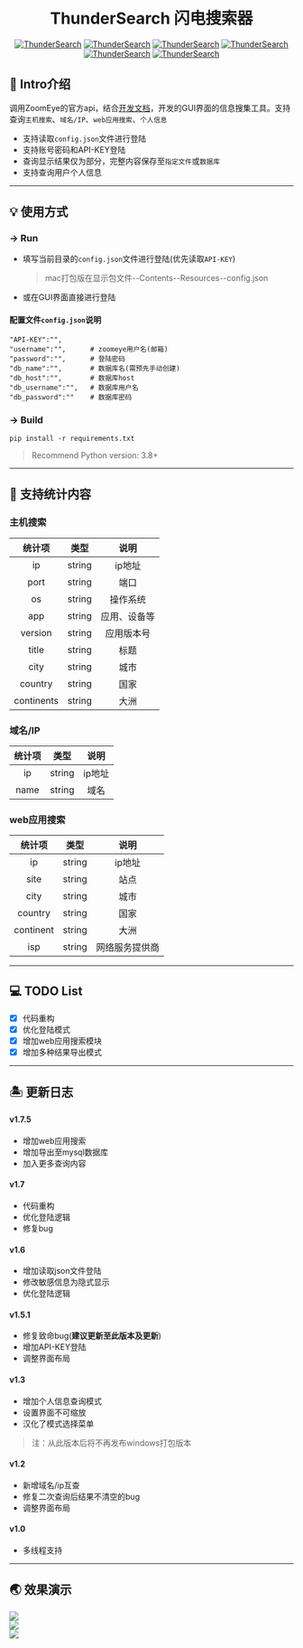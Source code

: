 # <h1 align="center" >ThunderSearch 闪电搜索器</h1>
<p align="center">
    <a href="https://github.com/xzajyjs/ThunderSearch"><img alt="ThunderSearch" src="https://img.shields.io/github/stars/xzajyjs/ThunderSearch.svg"></a>
    <a href="https://github.com/xzajyjs/ThunderSearch/releases"><img alt="ThunderSearch" src="https://img.shields.io/github/release/xzajyjs/ThunderSearch.svg"></a>
    <a href="https://github.com/xzajyjs/ThunderSearch/issues"><img alt="ThunderSearch" src="https://img.shields.io/github/issues/xzajyjs/ThunderSearch"></a>
    <a href="https://github.com/xzajyjs/ThunderSearch"><img alt="ThunderSearch" src="https://img.shields.io/badge/python-3.7%20%7C%203.8%20%7C%203.9-blue"></a>
    <a href="https://github.com/xzajyjs/ThunderSearch"><img alt="ThunderSearch" src="https://img.shields.io/github/followers/xzajyjs?color=red&label=Followers"></a>
    <a href="https://github.com/xzajyjs/ThunderSearch"><img alt="ThunderSearch" src="https://img.shields.io/badge/ThunderSearch-green"></a>
</p>

## 🎸 Intro介绍
调用ZoomEye的官方api，结合[开发文档](https://www.zoomeye.org/doc#user)，开发的GUI界面的信息搜集工具。支持查询`主机搜索`、`域名/IP`、`web应用搜索`、`个人信息`

- 支持读取`config.json`文件进行登陆
- 支持账号密码和API-KEY登陆
- 查询显示结果仅为部分，完整内容保存至`指定文件`或`数据库`
- 支持查询用户个人信息

---
## 💡 使用方式
### -> Run  
- 填写当前目录的`config.json`文件进行登陆(优先读取`API-KEY`)  
    > mac打包版在显示包文件--Contents--Resources--config.json
- 或在GUI界面直接进行登陆

#### 配置文件`config.json`说明
```
"API-KEY":"",
"username":"",      # zoomeye用户名(邮箱)
"password":"",      # 登陆密码
"db_name":"",       # 数据库名(需预先手动创建)
"db_host":"",       # 数据库host
"db_username":"",   # 数据库用户名
"db_password":""    # 数据库密码
```

### -> Build
```
pip install -r requirements.txt
```
> Recommend Python version: 3.8+
---
## 📡 支持统计内容
### 主机搜索
| 统计项 | 类型 | 说明 |
| :-----: | :----: | :----: |
| ip | string | ip地址 |
| port | string | 端口 |
| os | string | 操作系统 |
| app | string | 应用、设备等 |
| version | string | 应用版本号 |
| title | string | 标题 |
| city | string | 城市 |
| country | string | 国家 |
| continents | string | 大洲 |

### 域名/IP
| 统计项 | 类型 | 说明 |
| :-----: | :----: | :----: |
| ip | string | ip地址 |
| name | string | 域名 |

### web应用搜索
| 统计项 | 类型 | 说明 |
| :-----: | :----: | :----: |
| ip | string | ip地址 |
| site | string | 站点 |
| city | string | 城市 |
| country | string | 国家 |
| continent | string | 大洲 |
| isp | string | 网络服务提供商 |

---
## 💻 TODO List
- [x] 代码重构
- [x] 优化登陆模式
- [x] 增加web应用搜索模块
- [x] 增加多种结果导出模式
---
## 🏝 更新日志
#### v1.7.5
- 增加web应用搜索
- 增加导出至mysql数据库
- 加入更多查询内容

#### v1.7
- 代码重构
- 优化登陆逻辑
- 修复bug

#### v1.6
- 增加读取json文件登陆
- 修改敏感信息为隐式显示
- 优化登陆逻辑

#### v1.5.1
- 修复致命bug(**建议更新至此版本及更新**)
- 增加API-KEY登陆
- 调整界面布局

#### v1.3
- 增加个人信息查询模式
- 设置界面不可缩放
- 汉化了模式选择菜单
> 注：从此版本后将不再发布windows打包版本

#### v1.2
- 新增域名/ip互查
- 修复二次查询后结果不清空的bug
- 调整界面布局

#### v1.0
- 多线程支持

---
## 🌏 效果演示
![](pic/host_search.png)  
![](pic/web_search.png)  
![](pic/mysql.png)  